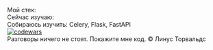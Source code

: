 Мой стек:  
Сейчас изучаю:  
Собираюсь изучить: Celery, Flask, FastAPI  
[![codewars](https://www.codewars.com/users/Aruytehno/badges/large)](https://www.codewars.com/users/Aruytehno)  
Разговоры ничего не стоят. Покажите мне код. © Линус Торвальдс
